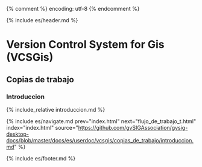 {% comment %} encoding: utf-8 {% endcomment %}

{% include es/header.md %}

# Version Control System for Gis (VCSGis)

## Copias de trabajo

### Introduccion

{% include_relative introduccion.md %}

{% include es/navigate.md 
   prev="index.html" 
   next="flujo_de_trabajo_t.html" 
   index="index.html" 
   source="https://github.com/gvSIGAssociation/gvsig-desktop-docs/blob/master/docs/es/userdoc/vcsgis/copias_de_trabajo/introduccion.md" 
%}

{% include es/footer.md %}
